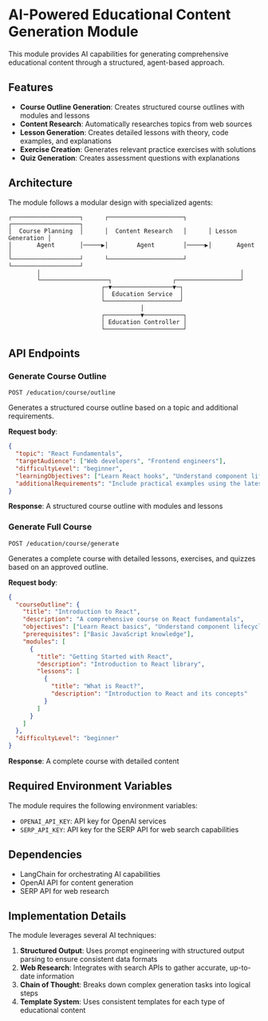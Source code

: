 # AI-Powered Educational Content Generation Module

This module provides AI capabilities for generating comprehensive educational content through a structured, agent-based approach.

## Features

- **Course Outline Generation**: Creates structured course outlines with modules and lessons
- **Content Research**: Automatically researches topics from web sources 
- **Lesson Generation**: Creates detailed lessons with theory, code examples, and explanations
- **Exercise Creation**: Generates relevant practice exercises with solutions
- **Quiz Generation**: Creates assessment questions with explanations

## Architecture

The module follows a modular design with specialized agents:

```
┌───────────────────┐      ┌─────────────────────┐      ┌───────────────────┐
│  Course Planning  │      │  Content Research   │      │ Lesson Generation │
│       Agent       │─────▶│        Agent        │─────▶│       Agent       │
└───────────────────┘      └─────────────────────┘      └───────────────────┘
        │                                                        │
        └───────────────────┐                 ┌──────────────────┘
                          ┌─▼─────────────────▼─┐
                          │  Education Service  │
                          └─────────────────────┘
                                     │
                          ┌──────────▼───────────┐
                          │ Education Controller │
                          └──────────────────────┘
```

## API Endpoints

### Generate Course Outline

```
POST /education/course/outline
```

Generates a structured course outline based on a topic and additional requirements.

**Request body**:
```json
{
  "topic": "React Fundamentals",
  "targetAudience": ["Web developers", "Frontend engineers"],
  "difficultyLevel": "beginner",
  "learningObjectives": ["Learn React hooks", "Understand component lifecycle"],
  "additionalRequirements": "Include practical examples using the latest React 18 features"
}
```

**Response**: A structured course outline with modules and lessons

### Generate Full Course

```
POST /education/course/generate
```

Generates a complete course with detailed lessons, exercises, and quizzes based on an approved outline.

**Request body**:
```json
{
  "courseOutline": {
    "title": "Introduction to React",
    "description": "A comprehensive course on React fundamentals",
    "objectives": ["Learn React basics", "Understand component lifecycle"],
    "prerequisites": ["Basic JavaScript knowledge"],
    "modules": [
      {
        "title": "Getting Started with React",
        "description": "Introduction to React library",
        "lessons": [
          {
            "title": "What is React?",
            "description": "Introduction to React and its concepts"
          }
        ]
      }
    ]
  },
  "difficultyLevel": "beginner"
}
```

**Response**: A complete course with detailed content

## Required Environment Variables

The module requires the following environment variables:

- `OPENAI_API_KEY`: API key for OpenAI services
- `SERP_API_KEY`: API key for the SERP API for web search capabilities

## Dependencies

- LangChain for orchestrating AI capabilities
- OpenAI API for content generation
- SERP API for web research

## Implementation Details

The module leverages several AI techniques:

1. **Structured Output**: Uses prompt engineering with structured output parsing to ensure consistent data formats
2. **Web Research**: Integrates with search APIs to gather accurate, up-to-date information
3. **Chain of Thought**: Breaks down complex generation tasks into logical steps
4. **Template System**: Uses consistent templates for each type of educational content 